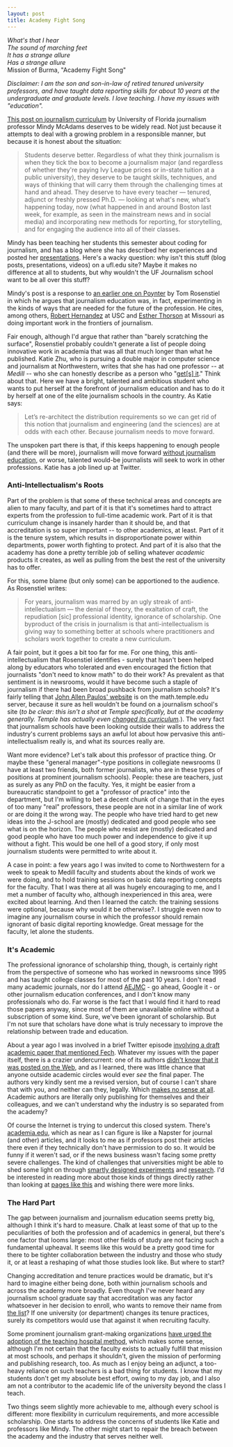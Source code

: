 ```yaml
---
layout: post
title: Academy Fight Song
---
```


_What's that I hear_  
_The sound of marching feet_  
_It has a strange allure_  
_Has a strange allure_  
Mission of Burma, "Academy Fight Song"

_Disclaimer: I am the son and son-in-law of retired tenured university professors, and have taught data reporting skills for about 10 years at the undergraduate and graduate levels. I love teaching. I have my issues with "education"._

[This post on journalism curriculum](http://mindymcadams.com/tojou/2013/journalism-curriculum-and-the-hands-in-the-air-approach/) by University of Florida journalism professor Mindy McAdams deserves to be widely read. Not just because it attempts to deal with a growing problem in a responsible manner, but because it is honest about the situation:

> Students deserve better. Regardless of what they think journalism is when they tick the box to become a journalism major (and regardless of whether they're paying Ivy League prices or in-state tuition at a public university), they deserve to be taught skills, techniques, and ways of thinking that will carry them through the challenging times at hand and ahead. They deserve to have every teacher — tenured, adjunct or freshly pressed Ph.D. — looking at what's new, what’s happening today, now (what happened in and around Boston last week, for example, as seen in the mainstream news and in social media) and incorporating new methods for reporting, for storytelling, and for engaging the audience into all of their classes.

Mindy has been teaching her students this semester about coding for journalism, and has a blog where she has described her experiences and posted her [presentations](http://mindymcadams.com/tojou/2013/code-for-journalism-students-presentations/). Here's a wacky question: why isn't this stuff (blog posts, presentations, videos) on a ufl.edu site? Maybe it makes no difference at all to students, but why wouldn't the UF Journalism school want to be all over this stuff?
  
Mindy's post is a response to [an earlier one on Poynter](http://www.poynter.org/latest-news/the-next-journalism/210196/why-we-need-a-better-conversation-about-the-future-of-journalism-education/) by Tom Rosenstiel in which he argues that journalism education was, in fact, experimenting in the kinds of ways that are needed for the future of the profession. He cites, among others, [Robert Hernandez](http://www.niemanlab.org/2012/09/robert-hernandez-reboot-journalism-school-take-control-of-your-education-instead/) at USC and [Esther Thorson](http://journalism.missouri.edu/staff/esther-thorson/) at Missouri as doing important work in the frontiers of journalism.

Fair enough, although I'd argue that rather than "barely scratching the surface", Rosenstiel probably couldn't generate a list of people doing innovative work in academia that was all that much longer than what he published. Katie Zhu, who is pursuing a double major in computer science and journalism at Northwestern, writes that she has had one professor -- at _Medill_ -- who she can honestly describe as a person who "[get[s] it](https://medium.com/i-m-h-o/b8d43e4c204d)." Think about that. Here we have a bright, talented and ambitious student who wants to put herself at the forefront of journalism education and has to do it by herself at one of the elite journalism schools in the country. As Katie says:

> Let’s re-architect the distribution requirements so we can get rid of this notion that journalism and engineering (and the sciences) are at odds with each other. Because journalism needs to move forward.

The unspoken part there is that, if this keeps happening to enough people (and there will be more), journalism will move forward [without journalism education](http://forjournalism.com/), or worse, talented would-be journalists will seek to work in other professions. Katie has a job lined up at Twitter.

### Anti-Intellectualism's Roots

Part of the problem is that some of these technical areas and concepts are alien to many faculty, and part of it is that it's sometimes hard to attract experts from the profession to full-time academic work. Part of it is that curriculum change is insanely harder than it should be, and that accreditation is so super important -- to other academics, at least. Part of it is the tenure system, which results in disproportionate power within departments, power worth fighting to protect. And part of it is also that the academy has done a pretty terrible job of selling whatever _academic_ products it creates, as well as pulling from the best the rest of the university has to offer.

For this, some blame (but only some) can be apportioned to the audience. As Rosenstiel writes:

> For years, journalism was marred by an ugly streak of anti-intellectualism — the denial of theory, the exaltation of craft, the repudiation [sic] professional identity, ignorance of scholarship. One byproduct of the crisis in journalism is that anti-intellectualism is giving way to something better at schools where practitioners and scholars work together to create a new curriculum.

A fair point, but it goes a bit too far for me. For one thing, this anti-intellectualism that Rosenstiel identifies - surely that hasn't been helped along by educators who tolerated and even encouraged the fiction that journalists "don't need to know math" to do their work? As prevalent as that sentiment is in newsrooms, would it have become such a staple of journalism if there had been broad pushback from journalism schools? It's fairly telling that [John Allen Paulos' website](https://math.temple.edu/~paulos/) is on the math.temple.edu server, because it sure as hell wouldn't be found on a journalism school's site (_to be clear: this isn't a shot at Temple specifically, but at the academy generally. Temple has actually even [changed its curriculum](http://sites.temple.edu/andrewmendelson/2011/09/temple-journalism-%E2%80%93-a-trajectory-of-curricular-innovation/)._). The very fact that journalism schools have been looking outside their walls to address the industry's current problems says an awful lot about how pervasive this anti-intellectualism really is, and what its sources really are.

Want more evidence? Let's talk about this professor of practice thing. Or maybe these "general manager"-type positions in collegiate newsrooms (I have at least two friends, both former journalists, who are in these types of positions at prominent journalism schools). People: these are teachers, just as surely as any PhD on the faculty. Yes, it might be easier from a bureaucratic standpoint to get a "professor of practice" into the department, but I'm willing to bet a decent chunk of change that in the eyes of too many "real" professors, these people are not in a similar line of work or are doing it the wrong way. The people who have tried hard to get new ideas into the J-school are (mostly) dedicated and good people who see what is on the horizon. The people who resist are (mostly) dedicated and good people who have too much power and independence to give it up without a fight. This would be one hell of a good story, if only most journalism students were permitted to write about it.

A case in point: a few years ago I was invited to come to Northwestern for a week to speak to Medill faculty and students about the kinds of work we were doing, and to hold training sessions on basic data reporting concepts for the faculty. That I was there at all was hugely encouraging to me, and I met a number of faculty who, although inexperienced in this area, were excited about learning. And then I learned the catch: the training sessions were optional, because why would it be otherwise?. I struggle even now to imagine any journalism course in which the professor should remain ignorant of basic digital reporting knowledge. Great message for the faculty, let alone the students.

### It's Academic

The professional ignorance of scholarship thing, though, is certainly right from the perspective of someone who has worked in newsrooms since 1995 and has taught college classes for most of the past 10 years. I don't read many academic journals, nor do I attend [AEJMC](http://www.aejmc.org/) - go ahead, Google it - or other journalism education conferences, and I don't know many professionals who do. Far worse is the fact that I would find it hard to read those papers anyway, since most of them are unavailable online without a subscription of some kind. Sure, we've been ignorant of scholarship. But I'm not sure that scholars have done what is truly necessary to improve the relationship between trade and education.

About a year ago I was involved in a brief Twitter episode [involving a draft academic paper that mentioned Fech](http://thescoop.org/archives/2012/05/13/lost-in-the-weeds/). Whatever my issues with the paper itself, there is a crazier undercurrent: one of its authors [didn't know that it was posted on the Web](https://twitter.com/nikkiusher/status/201721394898280449), and as I learned, there was little chance that anyone outside academic circles would ever _see_ the final paper. The authors very kindly sent me a revised version, but of course I can't share that with you, and neither can they, legally. Which [makes no sense at all](http://www.youtube.com/watch?v=J1sYN0PuRs4). Academic authors are literally only publishing for themselves and their colleagues, and we can't understand why the industry is so separated from the academy?

Of course the Internet is trying to undercut this closed system. There's [academia.edu](http://academia.edu/), which as near as I can figure is like a Napster for journal (and other) articles, and it looks to me as if professors post their articles there even if they technically don't have permission to do so. It would be funny if it weren't sad, or if the news business wasn't facing some pretty severe challenges. The kind of challenges that universities might be able to shed some light on through [smartly designed experiments](http://streamer.ist.rit.edu/~journo/classes/) and [research](http://www.niemanlab.org/tag/ethnographic-research/). I'd be interested in reading more about those kinds of things directly rather than looking at [pages like this](http://cindyroyal.com/research.html) and wishing there were more links.

### The Hard Part

The gap between journalism and journalism education seems pretty big, although I think it's hard to measure. Chalk at least some of that up to the peculiarities of both the profession and of academics in general, but there's one factor that looms large: most other fields of study are not facing such a fundamental upheaval. It seems like this would be a pretty good time for there to be tighter collaboration between the industry and those who study it, or at least a reshaping of what those studies look like. But where to start?

Changing accreditation and tenure practices would be dramatic, but it's hard to imagine either being done, both within journalism schools and across the academy more broadly. Even though I've never heard any journalism school graduate say that accreditation was any factor whatsoever in her decision to enroll, who wants to remove their name from [the list](http://www2.ku.edu/~acejmc/STUDENT/PROGLIST.SHTML)? If one university (or department) changes its tenure practices, surely its competitors would use that against it when recruiting faculty. 

Some prominent journalism grant-making organizations [have urged the adoption of the teaching hospital method](http://www.knightfoundation.org/press-room/other/open-letter-americas-university-presidents/), which makes some sense, although I'm not certain that the faculty exists to actually fulfill that mission at most schools, and perhaps it shouldn't, given the mission of performing and publishing research, too. As much as I enjoy being an adjunct, a too-heavy reliance on such teachers is a bad thing for students. I know that my students don't get my absolute best effort, owing to my day job, and I also am not a contributor to the academic life of the university beyond the class I teach.

Two things seem slightly more achievable to me, although every school is different: more flexibility in curriculum requirements, and more accessible scholarship. One starts to address the concerns of students like Katie and professors like Mindy. The other might start to repair the breach between the academy and the industry that serves neither well.